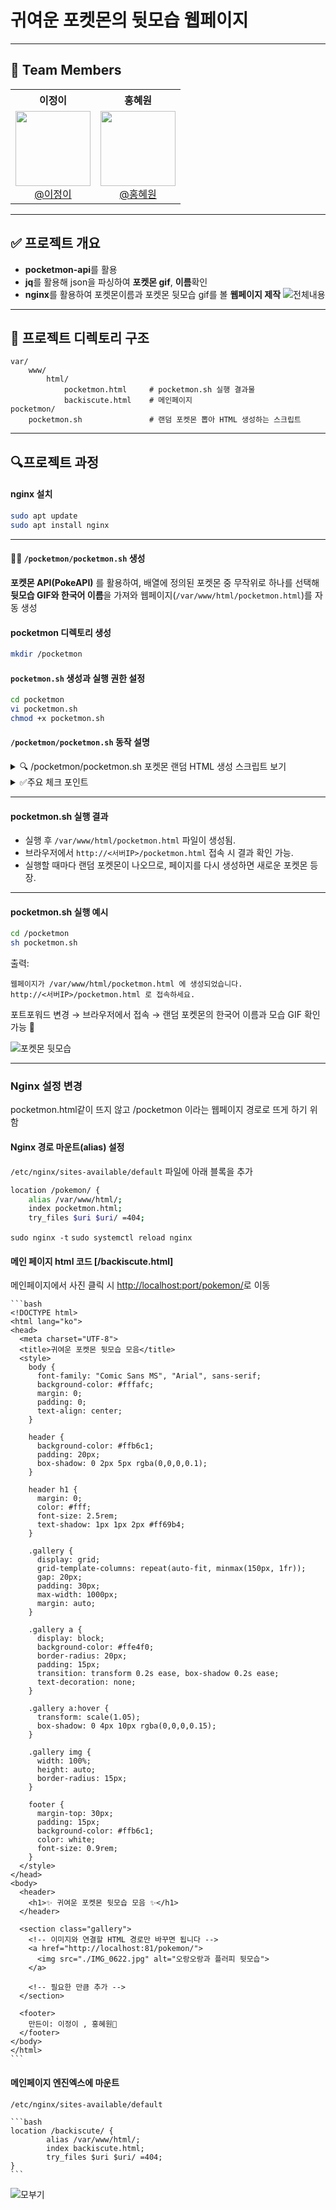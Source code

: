 # 귀여운 포켓몬의 뒷모습 웹페이지

---

## 👥 Team Members
<table>
  <tr>
    <th>이정이</th>
    <th>홍혜원</th>
  </tr>
  <tr>
    <td align="center">
      <img src="https://github.com/2jeong2.png" width="120" /><br/>
      <a href="https://github.com/2jeong2">@이정이</a>
    </td>
    <td align="center">
      <img src="https://github.com/hyewon8245.png" width="120" /><br/>
      <a href="https://github.com/hyewon8245">@홍혜원</a>
    </td>
  </tr>
</table>

---

## ✅ **프로젝트 개요**

- **pocketmon-api**를 활용
- **jq**를 활용해 json을 파싱하여 **포켓몬 gif**, **이름**확인
- **nginx**를 활용하여 포켓몬이름과 포켓몬 뒷모습 gif를 볼 **웹페이지 제작**
![전체내용](최종완성.gif)

---
## 📂 **프로젝트 디렉토리 구조**
```
var/
    www/
        html/
            pocketmon.html     # pocketmon.sh 실행 결과물
            backiscute.html    # 메인페이지
pocketmon/
    pocketmon.sh               # 랜덤 포켓몬 뽑아 HTML 생성하는 스크립트
```
---

## 🔍**프로젝트 과정**

#### nginx 설치

```bash
sudo apt update
sudo apt install nginx
```
---

#### 🧑‍💻 `/pocketmon/pocketmon.sh` 생성
**포켓몬 API(PokeAPI)** 를 활용하여,
배열에 정의된 포켓몬 중 무작위로 하나를 선택해 **뒷모습 GIF와 한국어 이름**을 가져와 웹페이지(`/var/www/html/pocketmon.html`)를 자동 생성

#### pocketmon 디렉토리 생성

```bash
mkdir /pocketmon
```
#### `pocketmon.sh` 생성과 실행 권한 설정

```bash
cd pocketmon
vi pocketmon.sh
chmod +x pocketmon.sh
```


#### `/pocketmon/pocketmon.sh` 동작 설명
<details>
<summary> 🔍 /pocketmon/pocketmon.sh 포켓몬 랜덤 HTML 생성 스크립트 보기</summary>
  
```bash
#!/bin/bash

#의존성 체크 curl과 jq가 깔려있는지 확인
for bin in curl jq; do
  command -v "$bin" >/dev/null 2>&1 || { echo "ERROR: $bin not found"; exit 1; }
done

#포켓몬 배열(좋아하는 포켓몬 20마리)
POKEMONS=("chansey" "meowth" "lucario" "shinx" "pikachu" "magikarp" "gyarados" "turtwig" "oshawott" "farfetchd" "Pichu" "Munchlax" "Pachirisu" "Metapod" "Slowpoke" "Exeggutor" "Dratini" "Mewtwo" "Mew" "Rowlet")


# 배열 길이
LEN=${#POKEMONS[@]}

# 랜덤 인덱스 선택 
IDX=$((RANDOM % LEN))
POKEMON=${POKEMONS[$IDX]}

# API 호출해서 해당 포켓몬의 gif URL 가져오기
# API는 포켓몬에 관련된 데이터를 저장한 내용으로 jq로 파싱하여 뒷모습 gif파일을 가져오도록 만듦
URL=$(curl -s https://pokeapi.co/api/v2/pokemon/$POKEMON \
  | jq -r '.sprites.versions."generation-v"."black-white".animated.back_default')
# species URL 이름을 추출할때 여러 언어들의 이름 정보들을 가진 api 추출
SPECIES_URL=$(curl -s https://pokeapi.co/api/v2/pokemon/$POKEMON | jq -r '.species.url')

# 여러 언어 이름 중 한국어 이름 추출
KOR_NAME=$(curl -s $SPECIES_URL | jq -r '.names[] | select(.language.name=="ko") | .name')


# HTML 파일 생성
OUTFILE="/var/www/html/pocketmon.html"

cat <<EOF > $OUTFILE
<!DOCTYPE html>
<html lang="ko">
  <head>
    <meta charset="utf-8" />
    <meta name="viewport" content="width=device-width,initial-scale=1" />
    <title>$POKEMON Sprite</title>
    <style>
      body { font-family: system-ui, -apple-system, Segoe UI, Roboto, sans-serif; margin: 40px; }
    .card { max-width: 560px; border: 1px solid #ddd; border-radius: 12px; padding: 24px; box-shadow: 0 4px 12px rgba(0,0,0,.06); }
    h1 { margin: 0 0 12px; font-size: 28px; }
    .sub { color: #666; margin-bottom: 20px; }
    .imgbox { display: flex; align-items: center; justify-content: center; min-height: 200px; background: #fafafa; border-radius: 10px; }
    .note { margin-top: 16px; color: #999; font-size: 14px; }
  </style>
  </head>
<body>
  <div class="card">
    <h1>$KOR_NAME</h1>
    <div class="sub">뒷모습 귀엽지
    <div class="imgbox">
     <img src="$URL" alt="$POKEMON">
    </div>
    <div class="note">데이터 출처: <a href="$URL" target="_blank" rel="noreferrer">PokeAPI</a></div>
  </div>
</body>
</html>
EOF

echo "웹페이지가 $OUTFILE 에 생성되었습니다."
echo "http://<서버IP>/pocketmon.html 로 접속하세요."

```
</details>

<details>
<summary>✅주요 체크 포인트</summary>

##### 1. 의존성 체크

```bash
for bin in curl jq; do
  command -v "$bin" >/dev/null 2>&1 || { echo "ERROR: $bin not found"; exit 1; }
done
```

* `curl`, `jq` 명령어가 설치되어 있는지 확인.
* 없으면 에러 메시지 출력 후 종료.

---

##### 2. 포켓몬 배열 준비

```bash
POKEMONS=("chansey" "meowth" "lucario" ... "Rowlet")
```

* 좋아하는 포켓몬 20마리 목록 정의.
* `RANDOM` 값을 이용해 무작위 포켓몬을 선택.

---

##### 3. API 호출

```bash
URL=$(curl -s https://pokeapi.co/api/v2/pokemon/$POKEMON \
  | jq -r '.sprites.versions."generation-v"."black-white".animated.back_default')
```

* `pokeapi.co`에서 선택된 포켓몬의 **뒤모습 애니메이션 GIF URL**을 가져옴.

```bash
SPECIES_URL=$(curl -s https://pokeapi.co/api/v2/pokemon/$POKEMON | jq -r '.species.url')
KOR_NAME=$(curl -s $SPECIES_URL | jq -r '.names[] | select(.language.name=="ko") | .name')
```

* Species API를 추가로 호출해 **여러 언어 이름 중 한국어 이름**을 추출.

---

##### 4. HTML 파일 생성

```bash
OUTFILE="/var/www/html/pocketmon.html"
cat <<EOF > $OUTFILE
... (HTML 구조) ...
EOF
```

* HTML 카드 형태의 페이지를 생성.
* `<h1>` 태그에는 포켓몬의 **한글 이름** 출력.
* `<img>` 태그에는 포켓몬 **뒤모습 GIF** 삽입.
* 하단에 데이터 출처(PokeAPI) 표기.

---
</details>

---

#### pocketmon.sh 실행 결과

* 실행 후 `/var/www/html/pocketmon.html` 파일이 생성됨.
* 브라우저에서 `http://<서버IP>/pocketmon.html` 접속 시 결과 확인 가능.
* 실행할 때마다 랜덤 포켓몬이 나오므로, 페이지를 다시 생성하면 새로운 포켓몬 등장.

--- 

#### pocketmon.sh 실행 예시

```bash
cd /pocketmon
sh pocketmon.sh
```

출력:

```
웹페이지가 /var/www/html/pocketmon.html 에 생성되었습니다.
http://<서버IP>/pocketmon.html 로 접속하세요.
```

포트포워드 변경 →  브라우저에서 접속 → 랜덤 포켓몬의 한국어 이름과 모습 GIF 확인 가능 🎉

![포켓몬 뒷모습](파오리_고화질2.gif)

---

### Nginx 설정 변경
pocketmon.html같이 뜨지 않고 /pocketmon 이라는 웹페이지 경로로 뜨게 하기 위함


#### Nginx 경로 마운트(alias) 설정


`/etc/nginx/sites-available/default` 파일에 아래 블록을 추가 

```bash
location /pokemon/ {
	alias /var/www/html/;
	index pocketmon.html;
	try_files $uri $uri/ =404;
```
`sudo nginx -t`
`sudo systemctl reload nginx`
    
#### 메인 페이지 html 코드 [/backiscute.html]
메인페이지에서 사진 클릭 시 [http://localhost:port/pokemon/](http://localhost:port/pokemon/)로 이동

    ```bash
    <!DOCTYPE html>
    <html lang="ko">
    <head>
      <meta charset="UTF-8">
      <title>귀여운 포켓몬 뒷모습 모음</title>
      <style>
        body {
          font-family: "Comic Sans MS", "Arial", sans-serif;
          background-color: #fffafc;
          margin: 0;
          padding: 0;
          text-align: center;
        }
    
        header {
          background-color: #ffb6c1;
          padding: 20px;
          box-shadow: 0 2px 5px rgba(0,0,0,0.1);
        }
    
        header h1 {
          margin: 0;
          color: #fff;
          font-size: 2.5rem;
          text-shadow: 1px 1px 2px #ff69b4;
        }
    
        .gallery {
          display: grid;
          grid-template-columns: repeat(auto-fit, minmax(150px, 1fr));
          gap: 20px;
          padding: 30px;
          max-width: 1000px;
          margin: auto;
        }
    
        .gallery a {
          display: block;
          background-color: #ffe4f0;
          border-radius: 20px;
          padding: 15px;
          transition: transform 0.2s ease, box-shadow 0.2s ease;
          text-decoration: none;
        }
    
        .gallery a:hover {
          transform: scale(1.05);
          box-shadow: 0 4px 10px rgba(0,0,0,0.15);
        }
    
        .gallery img {
          width: 100%;
          height: auto;
          border-radius: 15px;
        }
    
        footer {
          margin-top: 30px;
          padding: 15px;
          background-color: #ffb6c1;
          color: white;
          font-size: 0.9rem;
        }
      </style>
    </head>
    <body>
      <header>
        <h1>✨ 귀여운 포켓몬 뒷모습 모음 ✨</h1>
      </header>
    
      <section class="gallery">
        <!-- 이미지와 연결할 HTML 경로만 바꾸면 됩니다 -->
        <a href="http://localhost:81/pokemon/">
          <img src="./IMG_0622.jpg" alt="오랑오랑과 플러피 뒷모습">
        </a>
        
        <!-- 필요한 만큼 추가 -->
      </section>
    
      <footer>
        만든이: 이정이 , 홍혜원🐾
      </footer>
    </body>
    </html>
    ```
    
#### 메인페이지 엔진엑스에 마운트

`/etc/nginx/sites-available/default`    
    
	```bash
    location /backiscute/ {
            alias /var/www/html/;
            index backiscute.html;
            try_files $uri $uri/ =404;
    }
    ```
![모부기](모부기.gif)
    

